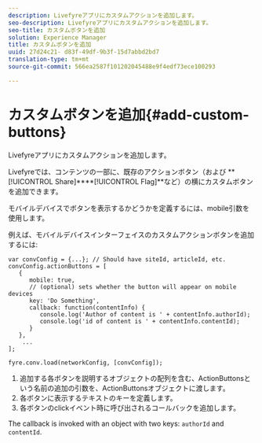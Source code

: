 ```yaml
---
description: Livefyreアプリにカスタムアクションを追加します。
seo-description: Livefyreアプリにカスタムアクションを追加します。
seo-title: カスタムボタンを追加
solution: Experience Manager
title: カスタムボタンを追加
uuid: 27d24c21- d83f-49df-9b3f-15d7abbd2bd7
translation-type: tm+mt
source-git-commit: 566ea2587f101202045488e9f4edf73ece100293

---
```



# カスタムボタンを追加{#add-custom-buttons}

Livefyreアプリにカスタムアクションを追加します。

Livefyreでは、コンテンツの一部に、既存のアクションボタン（および **[!UICONTROL Share]****[!UICONTROL Flag]**など）の横にカスタムボタンを追加できます。

モバイルデバイスでボタンを表示するかどうかを定義するには、mobile引数を使用します。

例えば、モバイルデバイスインターフェイスのカスタムアクションボタンを追加するには:

```
var convConfig = {...}; // Should have siteId, articleId, etc. 
convConfig.actionButtons = [ 
   { 
      mobile: true,  
      // (optional) sets whether the button will appear on mobile devices 
      key: 'Do Something', 
      callback: function(contentInfo) { 
         console.log('Author of content is ' + contentInfo.authorId); 
         console.log('id of content is ' + contentInfo.contentId); 
      } 
   }, 
    ... 
]; 
  
fyre.conv.load(networkConfig, [convConfig]);
```

1. 追加する各ボタンを説明するオブジェクトの配列を含む、ActionButtonsという名前の追加の引数を、ActionButtonsオブジェクトに渡します。
1. 各ボタンに表示するテキストのキーを定義します。
1. 各ボタンのclickイベント時に呼び出されるコールバックを追加します。

The callback is invoked with an object with two keys: `authorId` and `contentId`.
